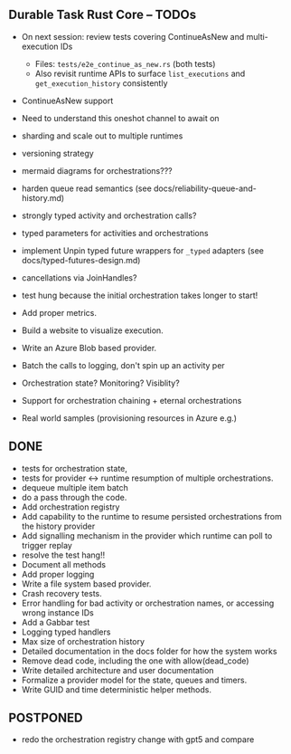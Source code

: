 ## Durable Task Rust Core – TODOs

- On next session: review tests covering ContinueAsNew and multi-execution IDs
	- Files: `tests/e2e_continue_as_new.rs` (both tests)
	- Also revisit runtime APIs to surface `list_executions` and `get_execution_history` consistently

- ContinueAsNew support
- Need to understand this oneshot channel to await on
- sharding and scale out to multiple runtimes
- versioning strategy
- mermaid diagrams for orchestrations???
- harden queue read semantics (see docs/reliability-queue-and-history.md)
- strongly typed activity and orchestration calls?
- typed parameters for activities and orchestrations
- implement Unpin typed future wrappers for `_typed` adapters (see docs/typed-futures-design.md)
- cancellations via JoinHandles?
- test hung because the initial orchestration takes longer to start!
- Add proper metrics.
- Build a website to visualize execution.
- Write an Azure Blob based provider.
- Batch the calls to logging, don't spin up an activity per
- Orchestration state? Monitoring? Visiblity? 
- Support for orchestration chaining + eternal orchestrations
- Real world samples (provisioning resources in Azure e.g.)

## DONE

- tests for orchestration state, 
- tests for provider <-> runtime resumption of multiple orchestrations. 
- dequeue multiple item batch
- do a pass through the code. 
- Add orchestration registry
- Add capability to the runtime to resume persisted orchestrations from the history provider
- Add signalling mechanism in the provider which runtime can poll to trigger replay
- resolve the test hang!!
- Document all methods
- Add proper logging
- Write a file system based provider.
- Crash recovery tests.
- Error handling for bad activity or orchestration names, or accessing wrong instance IDs
- Add a Gabbar test
- Logging typed handlers
- Max size of orchestration history
- Detailed documentation in the docs folder for how the system works
- Remove dead code, including the one with allow(dead_code)
- Write detailed architecture and user documentation 
- Formalize a provider model for the state, queues and timers.
- Write GUID and time deterministic helper methods.

## POSTPONED

- redo the orchestration registry change with gpt5 and compare
